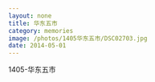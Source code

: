 ```yaml
---
layout: none
title: 华东五市
category: memories
image: /photos/1405华东五市/DSC02703.jpg
date: 2014-05-01
---
```

1405-华东五市